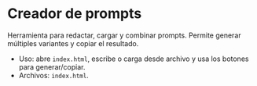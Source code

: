 # Creador de prompts

Herramienta para redactar, cargar y combinar prompts. Permite generar múltiples variantes y copiar el resultado.

- Uso: abre `index.html`, escribe o carga desde archivo y usa los botones para generar/copiar.
- Archivos: `index.html`.

